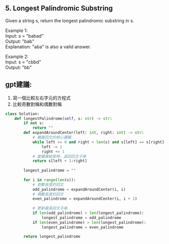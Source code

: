 ## 5. Longest Palindromic Substring

Given a string s, return the longest palindromic substring in s.

Example 1:\
Input: s = "babad"\
Output: "bab"\
Explanation: "aba" is also a valid answer.

Example 2:\
Input: s = "cbbd"\
Output: "bb"

## gpt建議:
1. 寫一個比較左右字元的方程式
2. 比較奇數對稱和偶數對稱
 
```python
class Solution:
    def longestPalindrome(self, s: str) -> str:
        if not s:
            return ""
        def expandAroundCenter(left: int, right: int) -> str:
            # 擴展回文的核心邏輯
            while left >= 0 and right < len(s) and s[left] == s[right]:
                left -= 1
                right += 1
            # 當擴展結束時，返回回文子串
            return s[left + 1:right]
        
        longest_palindrome = ""
        
        for i in range(len(s)):
            # 奇數長度的回文
            odd_palindrome = expandAroundCenter(i, i)
            # 偶數長度的回文
            even_palindrome = expandAroundCenter(i, i + 1)
            
            # 更新最長回文子串
            if len(odd_palindrome) > len(longest_palindrome):
                longest_palindrome = odd_palindrome
            if len(even_palindrome) > len(longest_palindrome):
                longest_palindrome = even_palindrome
        
        return longest_palindrome
```